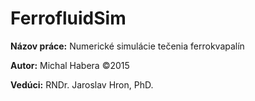 # FerrofluidSim
**Názov práce:** Numerické simulácie tečenia ferrokvapalín

**Autor:** Michal Habera &copy;2015

**Vedúci:** RNDr. Jaroslav Hron, PhD. 